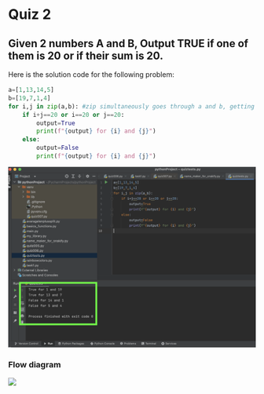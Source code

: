 # Quiz 2
## Given 2 numbers A and B, Output TRUE if one of them is 20 or if their sum is 20.
Here is the solution code for the following problem:
```.py
a=[1,13,14,5]
b=[19,7,1,4]
for i,j in zip(a,b): #zip simultaneously goes through a and b, getting i(=j)th element of both
    if i+j==20 or i==20 or j==20:
        output=True
        print(f"{output} for {i} and {j}")
    else:
        output=False
        print(f"{output} for {i} and {j}")
```
![](https://github.com/AleksandarDzudzevic/Unit-1/blob/main/Quiz002test.png)
### Flow diagram
![](https://github.com/AleksandarDzudzevic/Unit-1/blob/main/quiz002flowdiagram.jpg)
